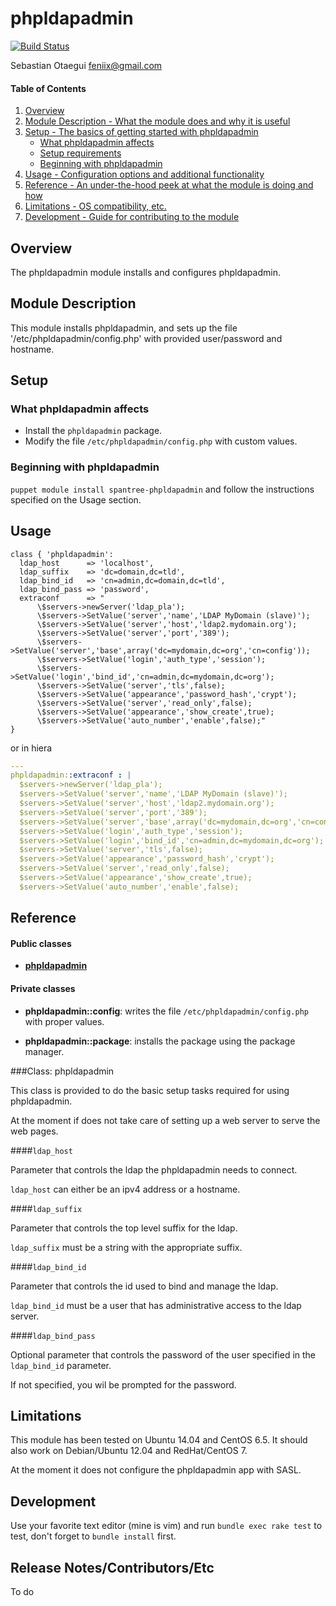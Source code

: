 # phpldapadmin

[![Build Status](https://travis-ci.org/Spantree/puppet-phpldapadmin.svg?branch=master)](https://travis-ci.org/Spantree/puppet-phpldapadmin)

Sebastian Otaegui <feniix@gmail.com>

#### Table of Contents

1. [Overview](#overview)
2. [Module Description - What the module does and why it is useful](#module-description)
3. [Setup - The basics of getting started with phpldapadmin](#setup)
    * [What phpldapadmin affects](#what-phpldapadmin-affects)
    * [Setup requirements](#setup-requirements)
    * [Beginning with phpldapadmin](#beginning-with-phpldapadmin)
4. [Usage - Configuration options and additional functionality](#usage)
5. [Reference - An under-the-hood peek at what the module is doing and how](#reference)
5. [Limitations - OS compatibility, etc.](#limitations)
6. [Development - Guide for contributing to the module](#development)

## Overview

The phpldapadmin module installs and configures phpldapadmin.

## Module Description

This module installs phpldapadmin, and sets up the file '/etc/phpldapadmin/config.php' with provided user/password and hostname.

## Setup

### What phpldapadmin affects

* Install the `phpldapadmin` package.
* Modify the file `/etc/phpldapadmin/config.php` with custom values.

### Beginning with phpldapadmin

`puppet module install spantree-phpldapadmin` and follow the instructions specified on the Usage section.

## Usage

```puppet
class { 'phpldapadmin':
  ldap_host      => 'localhost',
  ldap_suffix    => 'dc=domain,dc=tld',
  ldap_bind_id   => 'cn=admin,dc=domain,dc=tld',
  ldap_bind_pass => 'password',
  extraconf      => "
      \$servers->newServer('ldap_pla');
      \$servers->SetValue('server','name','LDAP MyDomain (slave)');
      \$servers->SetValue('server','host','ldap2.mydomain.org');
      \$servers->SetValue('server','port','389');
      \$servers->SetValue('server','base',array('dc=mydomain,dc=org','cn=config'));
      \$servers->SetValue('login','auth_type','session');
      \$servers->SetValue('login','bind_id','cn=admin,dc=mydomain,dc=org');
      \$servers->SetValue('server','tls',false);
      \$servers->SetValue('appearance','password_hash','crypt');
      \$servers->SetValue('server','read_only',false);
      \$servers->SetValue('appearance','show_create',true);
      \$servers->SetValue('auto_number','enable',false);"
}
```
or in hiera
```yaml
---
phpldapadmin::extraconf : |
  $servers->newServer('ldap_pla');
  $servers->SetValue('server','name','LDAP MyDomain (slave)');
  $servers->SetValue('server','host','ldap2.mydomain.org');
  $servers->SetValue('server','port','389');
  $servers->SetValue('server','base',array('dc=mydomain,dc=org','cn=config'));
  $servers->SetValue('login','auth_type','session');
  $servers->SetValue('login','bind_id','cn=admin,dc=mydomain,dc=org');
  $servers->SetValue('server','tls',false);
  $servers->SetValue('appearance','password_hash','crypt');
  $servers->SetValue('server','read_only',false);
  $servers->SetValue('appearance','show_create',true);
  $servers->SetValue('auto_number','enable',false);
```

## Reference

#### Public classes

* [**phpldapadmin**](#class-phpldapadmin)

#### Private classes

* **phpldapadmin::config**: writes the file `/etc/phpldapadmin/config.php` with proper values.

* **phpldapadmin::package**: installs the package using the package manager.

###Class: phpldapadmin

This class is provided to do the basic setup tasks required for using phpldapadmin.

At the moment if does not take care of setting up a web server to serve the web pages.

####`ldap_host`

Parameter that controls the ldap the phpldapadmin needs to connect.

`ldap_host` can either be an ipv4 address or a hostname.

####`ldap_suffix`

Parameter that controls the top level suffix for the ldap.

`ldap_suffix` must be a string with the appropriate suffix.

####`ldap_bind_id`

Parameter that controls the id used to bind and manage the ldap.

`ldap_bind_id` must be a user that has administrative access to the ldap server.

####`ldap_bind_pass`

Optional parameter that controls the password of the user specified in the `ldap_bind_id` parameter.

If not specified, you wil be prompted for the password.

## Limitations

This module has been tested on Ubuntu 14.04 and CentOS 6.5. It should also work on Debian/Ubuntu 12.04 and RedHat/CentOS 7.

At the moment it does not configure the phpldapadmin app with SASL.

## Development

Use your favorite text editor (mine is vim) and run `bundle exec rake test` to test, don't forget to `bundle install` first.

## Release Notes/Contributors/Etc

To do

